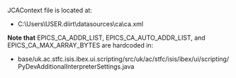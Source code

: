 JCAContext file is located at:
- C:\Users\USER\.diirt\datasources\ca\ca.xml

**Note that** EPICS_CA_ADDR_LIST, EPICS_CA_AUTO_ADDR_LIST, and EPICS_CA_MAX_ARRAY_BYTES are hardcoded in:
- base/uk.ac.stfc.isis.ibex.ui.scripting/src/uk/ac/stfc/isis/ibex/ui/scripting/PyDevAdditionalInterpreterSettings.java